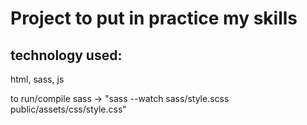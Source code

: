 # Project to put in practice my skills

## technology used: 
 
 html, sass, js

 to run/compile sass -> "sass --watch sass/style.scss public/assets/css/style.css" 